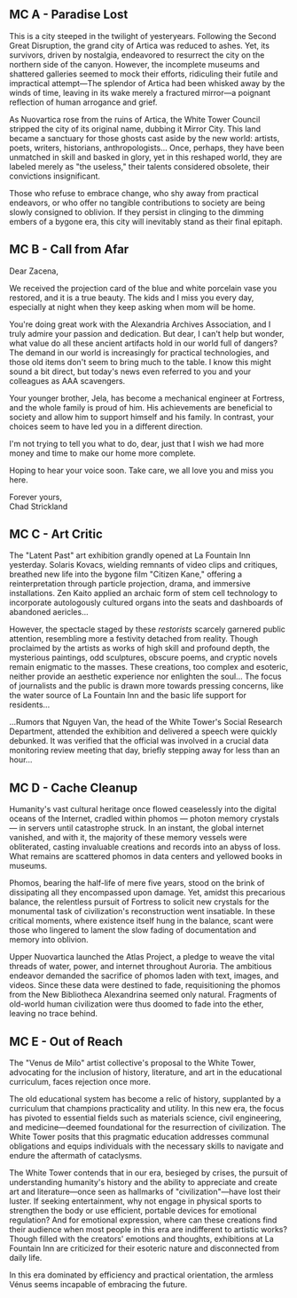 ## MC A - Paradise Lost

This is a city steeped in the twilight of yesteryears. Following the Second Great Disruption, the grand city of Artica was reduced to ashes. Yet, its survivors, driven by nostalgia, endeavored to resurrect the city on the northern side of the canyon. However, the incomplete museums and shattered galleries seemed to mock their efforts, ridiculing their futile and impractical attempt—The splendor of Artica had been whisked away by the winds of time, leaving in its wake merely a fractured mirror—a poignant reflection of human arrogance and grief.

As Nuovartica rose from the ruins of Artica, the White Tower Council stripped the city of its original name, dubbing it Mirror City. This land became a sanctuary for those ghosts cast aside by the new world: artists, poets, writers, historians, anthropologists... Once, perhaps, they have been unmatched in skill and basked in glory, yet in this reshaped world, they are labeled merely as "the useless," their talents considered obsolete, their convictions insignificant.

Those who refuse to embrace change, who shy away from practical endeavors, or who offer no tangible contributions to society are being slowly consigned to oblivion. If they persist in clinging to the dimming embers of a bygone era, this city will inevitably stand as their final epitaph.


## MC B - Call from Afar

Dear Zacena,

We received the projection card of the blue and white porcelain vase you restored, and it is a true beauty. The kids and I miss you every day, especially at night when they keep asking when mom will be home.

You're doing great work with the Alexandria Archives Association, and I truly admire your passion and dedication. But dear, I can't help but wonder, what value do all these ancient artifacts hold in our world full of dangers? The demand in our world is increasingly for practical technologies, and those old items don't seem to bring much to the table. I know this might sound a bit direct, but today's news even referred to you and your colleagues as AAA scavengers.

Your younger brother, Jela, has become a mechanical engineer at Fortress, and the whole family is proud of him. His achievements are beneficial to society and allow him to support himself and his family. In contrast, your choices seem to have led you in a different direction.

I'm not trying to tell you what to do, dear, just that I wish we had more money and time to make our home more complete.

Hoping to hear your voice soon. Take care, we all love you and miss you here.

Forever yours, <br>
Chad Strickland


## MC C - Art Critic

The "Latent Past" art exhibition grandly opened at La Fountain Inn yesterday. Solaris Kovacs, wielding remnants of video clips and critiques, breathed new life into the bygone film "Citizen Kane," offering a reinterpretation through particle projection, drama, and immersive installations. Zen Kaito applied an archaic form of stem cell technology to incorporate autologously cultured organs into the seats and dashboards of abandoned aericles...

However, the spectacle staged by these *restorists* scarcely garnered public attention, resembling more a festivity detached from reality. Though proclaimed by the artists as works of high skill and profound depth, the mysterious paintings, odd sculptures, obscure poems, and cryptic novels remain enigmatic to the masses. These creations, too complex and esoteric, neither provide an aesthetic experience nor enlighten the soul... The focus of journalists and the public is drawn more towards pressing concerns, like the water source of La Fountain Inn and the basic life support for residents...

...Rumors that Nguyen Van, the head of the White Tower's Social Research Department, attended the exhibition and delivered a speech were quickly debunked. It was verified that the official was involved in a crucial data monitoring review meeting that day, briefly stepping away for less than an hour...


## MC D - Cache Cleanup

Humanity's vast cultural heritage once flowed ceaselessly into the digital oceans of the Internet, cradled within phomos — photon memory crystals — in servers until catastrophe struck. In an instant, the global internet vanished, and with it, the majority of these memory vessels were obliterated, casting invaluable creations and records into an abyss of loss. What remains are scattered phomos in data centers and yellowed books in museums.

Phomos, bearing the half-life of mere five years, stood on the brink of dissipating all they encompassed upon damage. Yet, amidst this precarious balance, the relentless pursuit of Fortress to solicit new crystals for the monumental task of civilization's reconstruction went insatiable. In these critical moments, where existence itself hung in the balance, scant were those who lingered to lament the slow fading of documentation and memory into oblivion.

Upper Nuovartica launched the Atlas Project, a pledge to weave the vital threads of water, power, and internet throughout Auroria. The ambitious endeavor demanded the sacrifice of phomos laden with text, images, and videos. Since these data were destined to fade, requisitioning the phomos from the New Bibliotheca Alexandrina seemed only natural. Fragments of old-world human civilization were thus doomed to fade into the ether, leaving no trace behind.


## MC E - Out of Reach

The "Venus de Milo" artist collective's proposal to the White Tower, advocating for the inclusion of history, literature, and art in the educational curriculum, faces rejection once more.

The old educational system has become a relic of history, supplanted by a curriculum that champions practicality and utility. In this new era, the focus has pivoted to essential fields such as materials science, civil engineering, and medicine—deemed foundational for the resurrection of civilization. The White Tower posits that this pragmatic education addresses communal obligations and equips individuals with the necessary skills to navigate and endure the aftermath of cataclysms.

The White Tower contends that in our era, besieged by crises, the pursuit of understanding humanity's history and the ability to appreciate and create art and literature—once seen as hallmarks of "civilization"—have lost their luster. If seeking entertainment, why not engage in physical sports to strengthen the body or use efficient, portable devices for emotional regulation? And for emotional expression, where can these creations find their audience when most people in this era are indifferent to artistic works? Though filled with the creators' emotions and thoughts, exhibitions at La Fountain Inn are criticized for their esoteric nature and disconnected from daily life.

In this era dominated by efficiency and practical orientation, the armless Vénus seems incapable of embracing the future.
